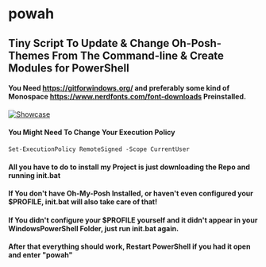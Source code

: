 # powah
## Tiny Script To Update & Change Oh-Posh-Themes From The Command-line & Create Modules for PowerShell
#### You Need https://gitforwindows.org/ and preferably some kind of Monospace https://www.nerdfonts.com/font-downloads Preinstalled.
[![Showcase](https://img.youtube.com/vi//0.jpg)](https://www.youtube.com/watch?v=)
#### You Might Need To Change Your Execution Policy 
```
Set-ExecutionPolicy RemoteSigned -Scope CurrentUser
```
#### All you have to do to install my Project is just downloading the Repo and running init.bat 
#### If You don't have Oh-My-Posh Installed, or haven't even configured your $PROFILE, init.bat will also take care of that!
#### If You didn't configure your $PROFILE yourself and it didn't appear in your WindowsPowerShell Folder, just run init.bat again.
#### After that everything should work, Restart PowerShell if you had it open and enter "powah"
